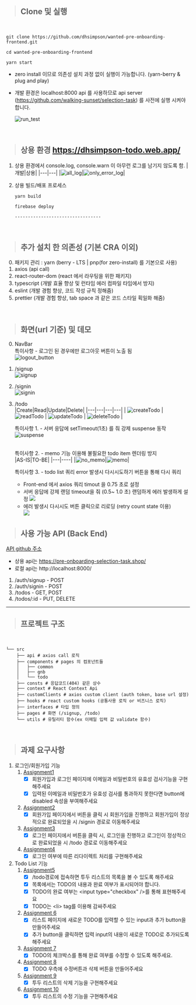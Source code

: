 > ## Clone 및 실행

<br/>

```
git clone https://github.com/dhsimpson/wanted-pre-onboarding-frontend.git

cd wanted-pre-onboarding-frontend

yarn start
```

- zero install 이므로 의존성 설치 과정 없이 실행이 가능합니다.
  (yarn-berry & plug and play)
- 개발 환경은 localhost:8000 api 를 사용하므로 api server (https://github.com/walking-sunset/selection-task) 를 사전에 실행 시켜야 합니다.

  <img src="./public/images/run_test.gif" alt="run_test"/>
<br/>

> ## 상용 환경  https://dhsimpson-todo.web.app/

1. 상용 환경에서 console.log, console.warn 이 아무런 로그를 남기지 않도록 함.
   |개발|상용|
   |---|---|
   |<img src="./public/images/all_log.gif" alt="all_log"/>|<img src="./public/images/only_error_log.gif" alt="only_error_log"/>|
2. 상용 빌드/배포 프로세스

   ```
   yarn build

   firebase deploy

   ---------------------------------
   ```



<br/>

> ## 추가 설치 한 의존성 (기본 CRA 이외)

0. 패키지 관리 : yarn (berry - LTS | pnp(for zero-install) 를 기본으로 사용)
1. axios (api call)
2. react-router-dom (react 에서 라우팅을 위한 패키지)
3. typescript (개발 효율 향상 및 런타임 에러 컴파일 타임에서 방지)
4. eslint (개발 경험 향상, 코드 작성 규칙 정해줌)
5. prettier (개발 경험 향상, tab space 과 같은 코드 스타일 획일화 해줌)

<br/>

> ## 화면(url 기준) 및 데모

0. NavBar  
   특이사항 - 로그인 된 경우에만 로그아웃 버튼이 노출 됨  
   <img src="./public/images/logout_button.gif" alt="logout_button"/>
1. /signup  
   <img src="./public/images/signup.gif" alt="signup"/>
2. /signin  
   <img src="./public/images/signin.gif" alt="signin"/>
3. /todo  
    |Create|Read|Update|Delete|
   |---|---|---|---|
   | <img src="./public/images/createTodo.gif" alt="createTodo"/> | <img src="./public/images/readTodo.gif" alt="readTodo"/> | <img src="./public/images/updateTodo.gif" alt="updateTodo"/> | <img src="./public/images/deleteTodo.gif" alt="deleteTodo"/> |

   특이사항 1. - 서버 응답에 setTimeout(1초) 를 줘 강제 suspense 동작  
    <img src="./public/images/suspense.gif" alt="suspense"/>  
    <br/>

   특이사항 2. - memo 기능 이용해 불필요한 todo item 렌더링 방지  
   |AS-IS|TO-BE|
   |---|----|
   |<img src="./public/images/no_memo.gif" alt="no_memo"/>|<img src="./public/images/memo.gif" alt="memo"/>|

   특이사항 3. - todo list 쿼리 error 발생시 다시시도하기 버튼을 통해 다시 쿼리

   - Front-end 에서 axios 쿼리 timout 을 0.75 초로 설정
   - 서버 응답에 강제 랜덤 timeout을 줘 (0.5~ 1.0 초) 랜덤하게 에러 발생하게 설정
     <img src="./public/images/random_timeout.png"/>
   - 에러 발생시 다시시도 버튼 클릭으로 리로딩 (retry count state 이용)  
     <img src="./public/images/error.gif"/>

> ## 사용 가능 API (Back End)

[API github 주소](https://github.com/walking-sunset/selection-task)

- 상용 api는 https://pre-onboarding-selection-task.shop/
- 로컬 api는 http://localhost:8000/

1. /auth/signup - POST
2. /auth/signin - POST
3. /todos - GET, POST
4. /todos/:id - PUT, DELETE

<hr/>

> ## 프로젝트 구조

<br/>

```
└── src
    ├── api # axios call 로직
    ├── components # pages 의 컴포넌트들
    │   ├── common
    │   ├── gnb
    │   └── todo
    ├── consts # 응답코드(404) 같은 상수
    ├── context # React Context Api
    ├── customClients # axios custom client (auth token, base url 설정)
    ├── hooks # react custom hooks (공통사용 로직 or 비즈니스 로직)
    ├── interfaces # 타입 정의
    ├── pages # 화면 (/signup, /todo)
    └── utils # 유틸리티 함수(ex 이메일 입력 값 validate 함수)
```

<br/>

> ## 과제 요구사항

1. 로그인/회원가입 기능
   1. [Assignment1](https://github.com/walking-sunset/selection-task#:~:text=%EB%8A%94%20%EB%8F%99%EC%9D%BC%ED%95%B4%EB%8F%84%20%EB%AC%B4%EB%B0%A9%ED%95%A9%EB%8B%88%EB%8B%A4.-,Assignment%201,-%ED%9A%8C%EC%9B%90%EA%B0%80%EC%9E%85%EA%B3%BC%20%EB%A1%9C%EA%B7%B8%EC%9D%B8%20%ED%8E%98%EC%9D%B4%EC%A7%80%EC%97%90)
      - [x] 회원가입과 로그인 페이지에 이메일과 비밀번호의 유효성 검사기능을 구현해주세요
      - [x] 입력된 이메일과 비밀번호가 유효성 검사를 통과하지 못한다면 button에 disabled 속성을 부여해주세요
   2. [Assignment2](https://github.com/walking-sunset/selection-task#:~:text=%ED%8C%A8%EC%8A%A4%EC%9B%8C%EB%93%9C%20%EC%82%AC%EC%9A%A9%EC%9D%84%20%EA%B6%8C%EC%9E%A5%EB%93%9C%EB%A6%BD%EB%8B%88%EB%8B%A4.-,Assignment%202,-%ED%9A%8C%EC%9B%90%EA%B0%80%EC%9E%85%20%ED%8E%98%EC%9D%B4%EC%A7%80%EC%97%90%EC%84%9C%20%EB%B2%84%ED%8A%BC%EC%9D%84)
      - [x] 회원가입 페이지에서 버튼을 클릭 시 회원가입을 진행하고 회원가입이 정상적으로 완료되었을 시 /signin 경로로 이동해주세요
   3. [Assignment3](https://github.com/walking-sunset/selection-task#:~:text=signin%20%EA%B2%BD%EB%A1%9C%EB%A1%9C%20%EC%9D%B4%EB%8F%99%ED%95%B4%EC%A3%BC%EC%84%B8%EC%9A%94-,Assignment%203,-%EB%A1%9C%EA%B7%B8%EC%9D%B8%20%ED%8E%98%EC%9D%B4%EC%A7%80%EC%97%90%EC%84%9C%20%EB%B2%84%ED%8A%BC%EC%9D%84)
      - [x] 로그인 페이지에서 버튼을 클릭 시, 로그인을 진행하고 로그인이 정상적으로 완료되었을 시 /todo 경로로 이동해주세요
   4. [Assignment4](https://github.com/walking-sunset/selection-task#:~:text=%EB%A1%9C%EC%BB%AC%20%EC%8A%A4%ED%86%A0%EB%A6%AC%EC%A7%80%EC%97%90%20%EC%A0%80%EC%9E%A5%ED%95%B4%EC%A3%BC%EC%84%B8%EC%9A%94-,Assignment%204,-%EB%A1%9C%EA%B7%B8%EC%9D%B8%20%EC%97%AC%EB%B6%80%EC%97%90%20%EB%94%B0%EB%A5%B8)
      - [x] 로그인 여부에 따른 리다이렉트 처리를 구현해주세요
2. Todo List 기능
   1. [Assignment5](https://github.com/walking-sunset/selection-task#:~:text=2.%20TODO%20LIST-,Assignment%205,-/todo%EA%B2%BD%EB%A1%9C%EC%97%90%20%EC%A0%91%EC%86%8D%ED%95%98%EB%A9%B4)
      - [x] /todo경로에 접속하면 투두 리스트의 목록을 볼 수 있도록 해주세요
      - [x] 목록에서는 TODO의 내용과 완료 여부가 표시되어야 합니다.
      - [x] TODO의 완료 여부는 \<input type="checkbox" />를 통해 표현해주세요
      - [x] TODO는 \<li> tag를 이용해 감싸주세요
   2. [Assignment 6](https://github.com/walking-sunset/selection-task#:~:text=%3C/li%3E-,Assignment%206,-%EB%A6%AC%EC%8A%A4%ED%8A%B8%20%ED%8E%98%EC%9D%B4%EC%A7%80%EC%97%90%20%EC%83%88%EB%A1%9C%EC%9A%B4)
      - [x] 리스트 페이지에 새로운 TODO를 입력할 수 있는 input과 추가 button을 만들어주세요
      - [x] 추가 button을 클릭하면 입력 input의 내용이 새로운 TODO로 추가되도록 해주세요
   3. [Assignment 7](https://github.com/walking-sunset/selection-task#:~:text=%EB%A1%9C%20%EC%B6%94%EA%B0%80%EB%90%98%EB%8F%84%EB%A1%9D%20%ED%95%B4%EC%A3%BC%EC%84%B8%EC%9A%94-,Assignment%207,-TODO%EC%9D%98%20%EC%B2%B4%ED%81%AC%EB%B0%95%EC%8A%A4%EB%A5%BC)
      - [x] TODO의 체크박스를 통해 완료 여부를 수정할 수 있도록 해주세요.
   4. [Assignment 8](https://github.com/walking-sunset/selection-task#:~:text=%EC%88%98%20%EC%9E%88%EB%8F%84%EB%A1%9D%20%ED%95%B4%EC%A3%BC%EC%84%B8%EC%9A%94.-,Assignment%208,-TODO%20%EC%9A%B0%EC%B8%A1%EC%97%90%20%EC%88%98%EC%A0%95%EB%B2%84%ED%8A%BC%EA%B3%BC)
      - [x] TODO 우측에 수정버튼과 삭제 버튼을 만들어주세요
   5. [Assignment 9](https://github.com/walking-sunset/selection-task#:~:text=%3C/li%3E-,Assignment%209,-%ED%88%AC%EB%91%90%20%EB%A6%AC%EC%8A%A4%ED%8A%B8%EC%9D%98%20%EC%82%AD%EC%A0%9C)
      - [x] 투두 리스트의 삭제 기능을 구현해주세요
   6. [Assignment 10](https://github.com/walking-sunset/selection-task#:~:text=%EC%95%84%EC%9D%B4%ED%85%9C%EC%9D%B4%20%EC%82%AD%EC%A0%9C%EB%90%98%EB%8F%84%EB%A1%9D%20%ED%95%B4%EC%A3%BC%EC%84%B8%EC%9A%94-,Assignment%2010,-%ED%88%AC%EB%91%90%20%EB%A6%AC%EC%8A%A4%ED%8A%B8%EC%9D%98%20%EC%88%98%EC%A0%95)
      - [x] 투두 리스트의 수정 기능을 구현해주세요
